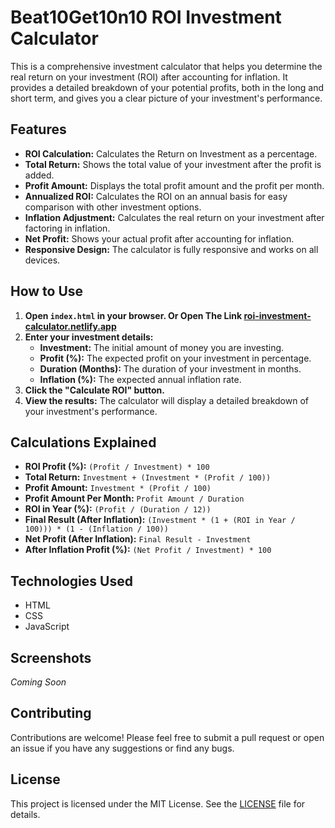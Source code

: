 # Beat10Get10n10 ROI Investment Calculator

This is a comprehensive investment calculator that helps you determine the real return on your investment (ROI) after accounting for inflation. It provides a detailed breakdown of your potential profits, both in the long and short term, and gives you a clear picture of your investment's performance.

## Features

- **ROI Calculation:** Calculates the Return on Investment as a percentage.
- **Total Return:** Shows the total value of your investment after the profit is added.
- **Profit Amount:** Displays the total profit amount and the profit per month.
- **Annualized ROI:** Calculates the ROI on an annual basis for easy comparison with other investment options.
- **Inflation Adjustment:**  Calculates the real return on your investment after factoring in inflation.
- **Net Profit:** Shows your actual profit after accounting for inflation.
- **Responsive Design:** The calculator is fully responsive and works on all devices.

## How to Use

1.  **Open `index.html` in your browser. Or Open The Link [roi-investment-calculator.netlify.app](https://roi-investment-calculator.netlify.app/)** 
2.  **Enter your investment details:**
    *   **Investment:** The initial amount of money you are investing.
    *   **Profit (%):** The expected profit on your investment in percentage.
    *   **Duration (Months):** The duration of your investment in months.
    *   **Inflation (%):** The expected annual inflation rate.
3.  **Click the "Calculate ROI" button.**
4.  **View the results:** The calculator will display a detailed breakdown of your investment's performance.

## Calculations Explained

*   **ROI Profit (%):** `(Profit / Investment) * 100`
*   **Total Return:** `Investment + (Investment * (Profit / 100))`
*   **Profit Amount:** `Investment * (Profit / 100)`
*   **Profit Amount Per Month:** `Profit Amount / Duration`
*   **ROI in Year (%):** `(Profit / (Duration / 12))`
*   **Final Result (After Inflation):** `(Investment * (1 + (ROI in Year / 100))) * (1 - (Inflation / 100))`
*   **Net Profit (After Inflation):** `Final Result - Investment`
*   **After Inflation Profit (%):** `(Net Profit / Investment) * 100`

## Technologies Used

*   HTML
*   CSS
*   JavaScript

## Screenshots

*Coming Soon*

## Contributing

Contributions are welcome! Please feel free to submit a pull request or open an issue if you have any suggestions or find any bugs.

## License

This project is licensed under the MIT License. See the [LICENSE](LICENSE) file for details.
